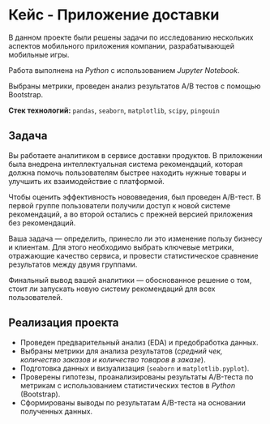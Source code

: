 # Кейс - Приложение доставки

В данном проекте были решены задачи по исследованию нескольких аспектов мобильного приложения компании, разрабатывающей мобильные игры.

Работа выполнена на *Python* с использованием *Jupyter Notebook*.

Выбраны метрики, проведен анализ результатов A/B тестов с помощью Bootstrap.

**Стек технологий:** `pandas`, `seaborn`, `matplotlib`, `scipy`, `pingouin`

## Задача

Вы работаете аналитиком в сервисе доставки продуктов. В приложении была внедрена интеллектуальная система рекомендаций, которая должна помочь пользователям быстрее находить нужные товары и улучшить их взаимодействие с платформой.

Чтобы оценить эффективность нововведения, был проведен A/B-тест. В первой группе пользователи получили доступ к новой системе рекомендаций, а во второй остались с прежней версией приложения без рекомендаций.

Ваша задача — определить, принесло ли это изменение пользу бизнесу и клиентам. Для этого необходимо выбрать ключевые метрики, отражающие качество сервиса, и провести статистическое сравнение результатов между двумя группами.

Финальный вывод вашей аналитики — обоснованное решение о том, стоит ли запускать новую систему рекомендаций для всех пользователей.

## Реализация проекта

- Проведен предварительный анализ (EDA) и предобработка данных.
- Выбраны метрики для анализа результатов (*средний чек, количество заказов и количество товаров в заказе*).
- Подготовка данных и визуализация (`seaborn` и `matplotlib.pyplot`).
- Проверены гипотезы, проанализированы результаты A/B-теста по метрикам с использованием статистических тестов в *Python* (Bootstrap).
- Сформированы выводы по результатам A/B-теста на основании полученных данных.
